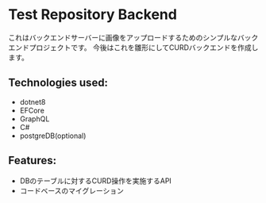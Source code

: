 # Test Repository Backend

これはバックエンドサーバーに画像をアップロードするためのシンプルなバックエンドプロジェクトです。
今後はこれを雛形にしてCURDバックエンドを作成します。

## Technologies used:
- dotnet8
- EFCore
- GraphQL
- C#
- postgreDB(optional)

## Features:
- DBのテーブルに対するCURD操作を実施するAPI
- コードベースのマイグレーション
